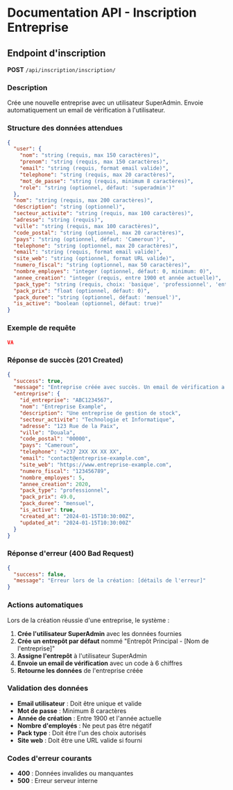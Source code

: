# Documentation API - Inscription Entreprise

## Endpoint d'inscription

**POST** `/api/inscription/inscription/`

### Description
Crée une nouvelle entreprise avec un utilisateur SuperAdmin. Envoie automatiquement un email de vérification à l'utilisateur.

### Structure des données attendues

```json
{
  "user": {
    "nom": "string (requis, max 150 caractères)",
    "prenom": "string (requis, max 150 caractères)", 
    "email": "string (requis, format email valide)",
    "telephone": "string (requis, max 20 caractères)",
    "mot_de_passe": "string (requis, minimum 8 caractères)",
    "role": "string (optionnel, défaut: 'superadmin')"
  },
  "nom": "string (requis, max 200 caractères)",
  "description": "string (optionnel)",
  "secteur_activite": "string (requis, max 100 caractères)",
  "adresse": "string (requis)",
  "ville": "string (requis, max 100 caractères)",
  "code_postal": "string (optionnel, max 20 caractères)",
  "pays": "string (optionnel, défaut: 'Cameroun')",
  "telephone": "string (optionnel, max 20 caractères)",
  "email": "string (requis, format email valide)",
  "site_web": "string (optionnel, format URL valide)",
  "numero_fiscal": "string (optionnel, max 50 caractères)",
  "nombre_employes": "integer (optionnel, défaut: 0, minimum: 0)",
  "annee_creation": "integer (requis, entre 1900 et année actuelle)",
  "pack_type": "string (requis, choix: 'basique', 'professionnel', 'entreprise')",
  "pack_prix": "float (optionnel, défaut: 0)",
  "pack_duree": "string (optionnel, défaut: 'mensuel')",
  "is_active": "boolean (optionnel, défaut: true)"
}
```

### Exemple de requête

```json
VA 
```

### Réponse de succès (201 Created)

```json
{
  "success": true,
  "message": "Entreprise créée avec succès. Un email de vérification a été envoyé.",
  "entreprise": {
    "id_entreprise": "ABC1234567",
    "nom": "Entreprise Example",
    "description": "Une entreprise de gestion de stock",
    "secteur_activite": "Technologie et Informatique",
    "adresse": "123 Rue de la Paix",
    "ville": "Douala",
    "code_postal": "00000",
    "pays": "Cameroun",
    "telephone": "+237 2XX XX XX XX",
    "email": "contact@entreprise-example.com",
    "site_web": "https://www.entreprise-example.com",
    "numero_fiscal": "123456789",
    "nombre_employes": 5,
    "annee_creation": 2020,
    "pack_type": "professionnel",
    "pack_prix": 49.0,
    "pack_duree": "mensuel",
    "is_active": true,
    "created_at": "2024-01-15T10:30:00Z",
    "updated_at": "2024-01-15T10:30:00Z"
  }
}
```

### Réponse d'erreur (400 Bad Request)

```json
{
  "success": false,
  "message": "Erreur lors de la création: [détails de l'erreur]"
}
```

### Actions automatiques

Lors de la création réussie d'une entreprise, le système :

1. **Crée l'utilisateur SuperAdmin** avec les données fournies
2. **Crée un entrepôt par défaut** nommé "Entrepôt Principal - [Nom de l'entreprise]"
3. **Assigne l'entrepôt** à l'utilisateur SuperAdmin
4. **Envoie un email de vérification** avec un code à 6 chiffres
5. **Retourne les données** de l'entreprise créée

### Validation des données

- **Email utilisateur** : Doit être unique et valide
- **Mot de passe** : Minimum 8 caractères
- **Année de création** : Entre 1900 et l'année actuelle
- **Nombre d'employés** : Ne peut pas être négatif
- **Pack type** : Doit être l'un des choix autorisés
- **Site web** : Doit être une URL valide si fourni

### Codes d'erreur courants

- **400** : Données invalides ou manquantes
- **500** : Erreur serveur interne


























